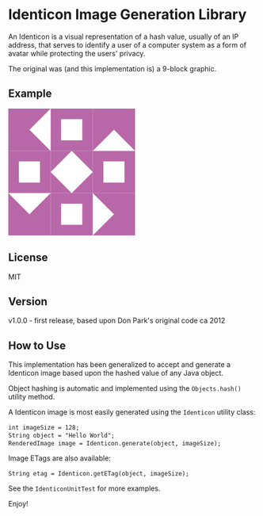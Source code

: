 # Identicon Image Generation Library

An Identicon is a visual representation of a hash value, usually of an IP address,
that serves to identify a user of a computer system as a form of avatar while protecting the users' privacy.

The original was (and this implementation is) a 9-block graphic.

## Example

![example](docs/identicon-eg.png)

## License

MIT

## Version

v1.0.0 - first release, based upon Don Park's original code ca 2012

## How to Use

This implementation has been generalized to accept and generate
a Identicon image based upon the hashed value of any Java object.

Object hashing is automatic and implemented using the `Objects.hash()`
utility method.

A Identicon image is most easily generated using the `Identicon` utility class:

    int imageSize = 128;
    String object = "Hello World";
    RenderedImage image = Identicon.generate(object, imageSize);

Image ETags are also available:

    String etag = Identicon.getETag(object, imageSize);

See the `IdenticonUnitTest` for more examples.

Enjoy!